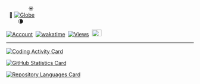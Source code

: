 &nbsp;&nbsp;&nbsp;&nbsp;&nbsp;&nbsp;&nbsp;&nbsp;&nbsp;&nbsp;&nbsp;&nbsp;&nbsp;&nbsp;&nbsp;:sunny:<br />
&nbsp;&nbsp;:stars:&nbsp;[![Globe](https://github.githubassets.com/images/icons/emoji/unicode/1f30d.png)][website]<br />
&nbsp;&nbsp;&nbsp;&nbsp;&nbsp;&nbsp;&nbsp;&nbsp;:waning_crescent_moon:

[![Account](https://img.shields.io/badge/account-kenny--kvibe-04A8C3.svg?style=flat&logo=github&cacheSeconds=86400)](https://github.com/badges/shields)
&nbsp;[![wakatime](https://wakatime.com/badge/user/f517534f-1f47-4dbc-aee9-321646e69b44.svg)][wakatime-profile]
&nbsp;[![Views](https://komarev.com/ghpvc/?username=kenny-kvibe&color=3818C3&style=flat&label=views)](https://github.com/antonkomarev/github-profile-views-counter)
&nbsp;[<img width="26" height="18" alt="ko-fi" title="Buy me coffee" src="https://storage.ko-fi.com/cdn/nav-logo-stroke.png" />](https://ko-fi.com/A0A6RICME)

---

[![Coding Activity Card](https://github-readme-stats.vercel.app/api/wakatime?username=kennykvibe&layout=compact&line_height=26&langs_count=28&title_color=00BDD7&text_color=F1F1F1&icon_color=00BDD7&bg_color=40,0E1217,00353D,1C3D58&hide_border=true&cache_seconds=3600&border_radius=5&custom_title=Coding+Activity+%28WakaTime%29)][wakatime-profile]

[![GitHub Statistics Card](https://github-readme-stats.vercel.app/api?username=kenny-kvibe&include_all_commits=true&disable_animations=false&line_height=26&title_color=00BDD7&text_color=F1F1F1&icon_color=00BDD7&bg_color=40,0E1217,00353D,1C3D58&show_icons=true&hide=stars&hide_border=true&cache_seconds=3600&locale=en&border_radius=5&custom_title=GitHub+Statistics)][readme-stats-repo]

[![Repository Languages Card](https://github-readme-stats.vercel.app/api/top-langs/?username=kenny-kvibe&langs_count=14&layout=compact&card_width=445&exclude_repo=kenny-kvibe&title_color=00BDD7&text_color=F1F1F1&icon_color=00BDD7&bg_color=40,0E1217,00353D,1C3D58&hide_border=true&cache_seconds=3600&locale=en&border_radius=5&custom_title=Repository+Languages)][readme-stats-repo]

[website]: https://github.com
[wakatime-profile]: https://wakatime.com/@kennykvibe
[readme-stats-repo]: https://github.com/anuraghazra/github-readme-stats
